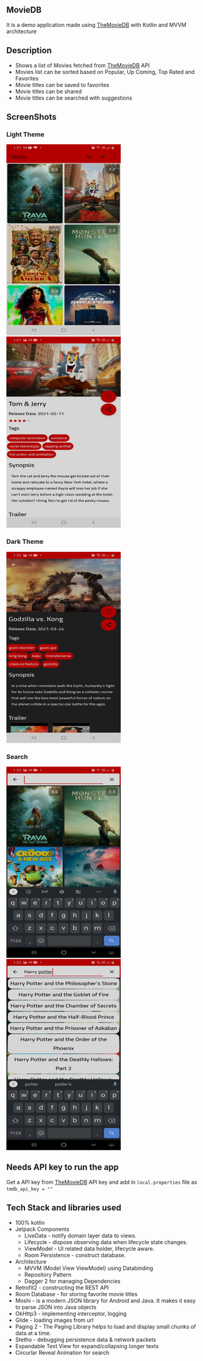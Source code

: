 ## MovieDB
It is a demo application made using [TheMovieDB](https://www.themoviedb.org/) with Kotlin and MVVM architecture

## Description
- Shows a list of Movies fetched from [TheMovieDB](https://www.themoviedb.org/) API 
- Movies list can be sorted based on Popular, Up Coming, Top Rated and Favorites
- Movie titles can be saved to favorites
- Movie titles can be shared
- Movie titles can be searched with suggestions 

## ScreenShots
### Light Theme
<img src = "https://github.com/sagarrock101/MovieApp/blob/master/app/src/main/java/com/sagaRock101/images/movie_list.jpeg" width = 300 height = 500 /> <img src = "https://github.com/sagarrock101/MovieApp/blob/master/app/src/main/java/com/sagaRock101/images/movie_detail_light.jpeg" width = 300 height = 500 /> 

### Dark Theme

<img src = "https://github.com/sagarrock101/MovieApp/blob/master/app/src/main/java/com/sagaRock101/images/movie_detail_dark.jpeg" width = 300 height = 500 /> 

### Search

<img src = "https://github.com/sagarrock101/MovieApp/blob/master/app/src/main/java/com/sagaRock101/images/search_start.jpeg" width = 300 height = 500 /> <img src = "https://github.com/sagarrock101/MovieApp/blob/master/app/src/main/java/com/sagaRock101/images/search_end.jpeg" width = 300 height = 500 /> 


## Needs API key to run the app
Get a API key from [TheMovieDB](https://www.themoviedb.org/) API key and add in `local.properties` file as
`tmdb_api_key = ""`

## Tech Stack and libraries used
- 100% kotlin
- Jetpack Components
  - LiveData - notify domain layer data to views.
  - Lifecycle - dispose observing data when lifecycle state changes.
  - ViewModel - UI related data holder, lifecycle aware.
  - Room Persistence - construct database.
- Architecture
  - MVVM (Model View ViewModel) using Databinding
  - Repository Pattern
  - Dagger 2 for managing Dependencies
- Retrofit2 - constructing the REST API
- Room Database - for storing favorite movie titles 
- Moshi - is a modern JSON library for Android and Java. It makes it easy to parse JSON into Java objects
- OkHttp3 - implementing interceptor, logging
- Glide - loading images from url 
- Paging 2 - The Paging Library helps to load and display small chunks of data at a time.
- Stetho - debugging persistence data & network packets
- Expandable Text View for expand/collapsing longer texts
- Circurlar Reveal Animation for search


